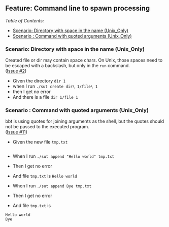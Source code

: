 <!-- omit from toc -->
## Feature: Command line to spawn processing

_Table of Contents:_
- [Scenario: Directory with space in the name (Unix\_Only)](#scenario-directory-with-space-in-the-name-unix_only)
- [Scenario : Command with quoted arguments (Unix\_Only)](#scenario--command-with-quoted-arguments-unix_only)

### Scenario: Directory with space in the name (Unix_Only)

Created file or dir may contain space chars.
On Unix, those spaces need to be escaped with a backslash, but only in the `run` command.  
([Issue #2](https://github.com/LionelDraghi/bbt/issues/2#issue-2406271975))

- Given the directory `dir 1`
- when I run `./sut create dir\ 1/file\ 1` 
- then I get no error
- And there is a file `dir 1/file 1`
    
### Scenario : Command with quoted arguments (Unix_Only)

bbt is using quotes for joining arguments as the shell, but the quotes should not be passed to the executed program.  
([Issue #11](https://github.com/LionelDraghi/bbt/issues/11))

- Given the new file `tmp.txt`
~~~
~~~
  
- When I run `./sut append "Hello world" tmp.txt`
- Then I get no error
- And file `tmp.txt` is `Hello world`

- When I run `./sut append Bye tmp.txt`
- Then I get no error
- And file `tmp.txt` is 
~~~
Hello world
Bye
~~~
